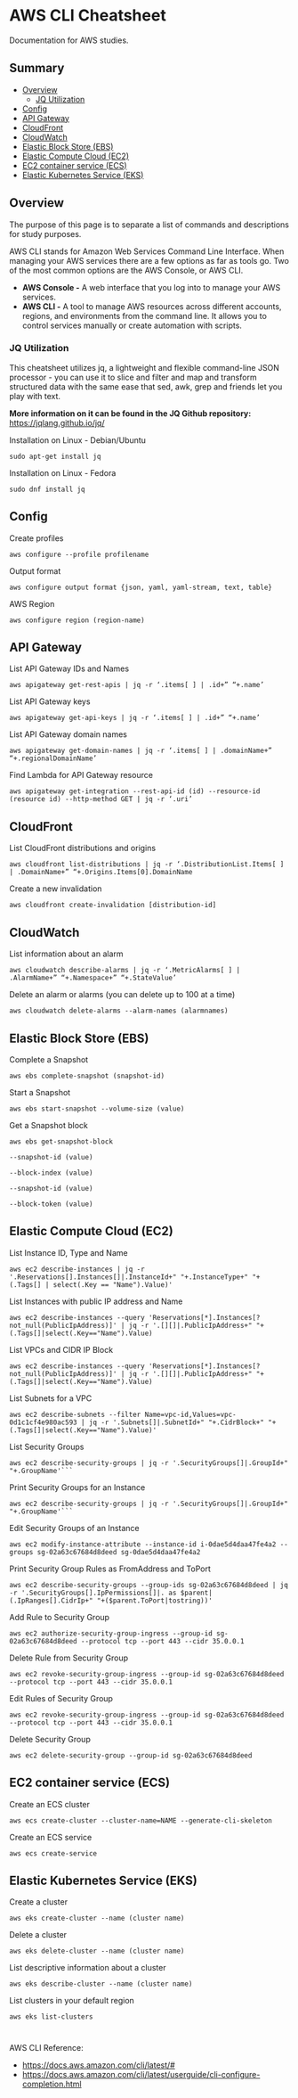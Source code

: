 # AWS CLI Cheatsheet
Documentation for AWS studies. 

## Summary
- [Overview](README.md#overview)
  - [JQ Utilization](README.md#jq-utilization)
- [Config](README.md#config)
- [API Gateway](README.md#api-gateway)
- [CloudFront](README.md#cloudfront)
- [CloudWatch](README.md#cloudwatch)
- [Elastic Block Store (EBS)](README.md#elastic-block-store-(ebs))
- [Elastic Compute Cloud (EC2)](README.md#elastic-compute-cloud-(ec2))
- [EC2 container service (ECS)](README.md#ec2-container-service-(ecs))
- [Elastic Kubernetes Service (EKS)](README.md#elastic-kubernetes-service-(eks))

## Overview
The purpose of this page is to separate a list of commands and descriptions for study purposes. 

AWS CLI stands for Amazon Web Services Command Line Interface. When managing your AWS services there are a few options as far as tools go. Two of the most common options are the AWS Console, or AWS CLI. 

- **AWS Console -** A web interface that you log into to manage your AWS services. 
- **AWS CLI -** A tool to manage AWS resources across different accounts, regions, and environments from the command line. It allows you to control services manually or create automation with scripts.

### JQ Utilization
This cheatsheet utilizes jq, a lightweight and flexible command-line JSON processor - you can use it to slice and filter and map and transform structured data with the same ease that sed, awk, grep and friends let you play with text.

**More information on it can be found in the JQ Github repository:** https://jqlang.github.io/jq/

Installation on Linux - Debian/Ubuntu
```shell
sudo apt-get install jq
```

Installation on Linux - Fedora
```shell
sudo dnf install jq
```

## Config
Create profiles
```shell
aws configure --profile profilename
```

Output format
```shell
aws configure output format {json, yaml, yaml-stream, text, table}
```

AWS Region
```shell
aws configure region (region-name) 
```

## API Gateway
List API Gateway IDs and Names
```shell
aws apigateway get-rest-apis | jq -r ‘.items[ ] | .id+” “+.name’
```

List API Gateway keys
```shell
aws apigateway get-api-keys | jq -r ‘.items[ ] | .id+” “+.name’
```

List API Gateway domain names
```shell
aws apigateway get-domain-names | jq -r ‘.items[ ] | .domainName+” “+.regionalDomainName’
```

Find Lambda for API Gateway resource
```shell
aws apigateway get-integration --rest-api-id (id) --resource-id (resource id) --http-method GET | jq -r ‘.uri’
```

## CloudFront
List CloudFront distributions and origins
```shell
aws cloudfront list-distributions | jq -r ‘.DistributionList.Items[ ] | .DomainName+” “+.Origins.Items[0].DomainName
```

Create a new invalidation
```shell
aws cloudfront create-invalidation [distribution-id]
```

## CloudWatch
List information about an alarm
```shell
aws cloudwatch describe-alarms | jq -r ‘.MetricAlarms[ ] | .AlarmName+” “+.Namespace+” “+.StateValue’
```

Delete an alarm or alarms (you can delete up to 100 at a time)
```shell
aws cloudwatch delete-alarms --alarm-names (alarmnames)
```

## Elastic Block Store (EBS)
Complete a Snapshot
```shell
aws ebs complete-snapshot (snapshot-id)
```

Start a Snapshot
```shell
aws ebs start-snapshot --volume-size (value)
```

Get a Snapshot block
```shell
aws ebs get-snapshot-block
```

```shell
--snapshot-id (value)
```

```shell
--block-index (value)
```

```shell
--snapshot-id (value)
```

```shell
--block-token (value)
```


## Elastic Compute Cloud (EC2)
List Instance ID, Type and Name
```shell
aws ec2 describe-instances | jq -r '.Reservations[].Instances[]|.InstanceId+" "+.InstanceType+" "+(.Tags[] | select(.Key == "Name").Value)'
```

List Instances with public IP address and Name
```shell
aws ec2 describe-instances --query 'Reservations[*].Instances[?not_null(PublicIpAddress)]' | jq -r '.[][]|.PublicIpAddress+" "+(.Tags[]|select(.Key=="Name").Value)
```

List VPCs and CIDR IP Block
```shell
aws ec2 describe-instances --query 'Reservations[*].Instances[?not_null(PublicIpAddress)]' | jq -r '.[][]|.PublicIpAddress+" "+(.Tags[]|select(.Key=="Name").Value)
```

List Subnets for a VPC
```shell
aws ec2 describe-subnets --filter Name=vpc-id,Values=vpc-0d1c1cf4e980ac593 | jq -r '.Subnets[]|.SubnetId+" "+.CidrBlock+" "+(.Tags[]|select(.Key=="Name").Value)'
```

List Security Groups
```shell
aws ec2 describe-security-groups | jq -r '.SecurityGroups[]|.GroupId+" "+.GroupName'```
```

Print Security Groups for an Instance
```shell
aws ec2 describe-security-groups | jq -r '.SecurityGroups[]|.GroupId+" "+.GroupName'```
```

Edit Security Groups of an Instance
```shell
aws ec2 modify-instance-attribute --instance-id i-0dae5d4daa47fe4a2 --groups sg-02a63c67684d8deed sg-0dae5d4daa47fe4a2
```

Print Security Group Rules as FromAddress and ToPort
```shell
aws ec2 describe-security-groups --group-ids sg-02a63c67684d8deed | jq -r '.SecurityGroups[].IpPermissions[]|. as $parent|(.IpRanges[].CidrIp+" "+($parent.ToPort|tostring))'
```

Add Rule to Security Group
```shell
aws ec2 authorize-security-group-ingress --group-id sg-02a63c67684d8deed --protocol tcp --port 443 --cidr 35.0.0.1
```

Delete Rule from Security Group
```shell
aws ec2 revoke-security-group-ingress --group-id sg-02a63c67684d8deed --protocol tcp --port 443 --cidr 35.0.0.1
```

Edit Rules of Security Group
```shell
aws ec2 revoke-security-group-ingress --group-id sg-02a63c67684d8deed --protocol tcp --port 443 --cidr 35.0.0.1
```

Delete Security Group
```shell
aws ec2 delete-security-group --group-id sg-02a63c67684d8deed
```

## EC2 container service (ECS)
Create an ECS cluster
```shell
aws ecs create-cluster --cluster-name=NAME --generate-cli-skeleton
```

Create an ECS service
```shell
aws ecs create-service
```

## Elastic Kubernetes Service (EKS)
Create a cluster
```shell
aws eks create-cluster --name (cluster name)
```

Delete a cluster
```shell
aws eks delete-cluster --name (cluster name)
```

List descriptive information about a cluster
```shell
aws eks describe-cluster --name (cluster name)
```

List clusters in your default region
```shell
aws eks list-clusters
```



#

AWS CLI Reference: 
- https://docs.aws.amazon.com/cli/latest/#
- https://docs.aws.amazon.com/cli/latest/userguide/cli-configure-completion.html






